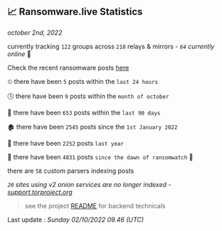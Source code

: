 
## 📈 Ransomware.live Statistics
_october 2nd, 2022_

currently tracking `122` groups across `218` relays & mirrors - _`64` currently online_ 📡

Check the recent ransomware posts [here](https://www.ransomware.live/#/recentposts)


⏲ there have been `5` posts within the `last 24 hours`

🕓 there have been `9` posts within the `month of october`

📅 there have been `653` posts within the `last 90 days`

🏚 there have been `2545` posts since the `1st January 2022`

🚀 there have been `2252` posts `last year`

🦕 there have been `4831` posts `since the dawn of ransomwatch` 🐣

there are `58` custom parsers indexing posts

_`20` sites using v2 onion services are no longer indexed - [support.torproject.org](https://support.torproject.org/onionservices/v2-deprecation/)_

> see the project [README](https://github.com/jmousqueton/ransomwatch#readme) for backend technicals



Last update : _Sunday 02/10/2022 09.46 (UTC)_

